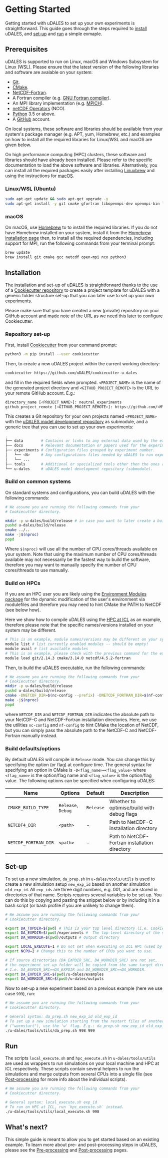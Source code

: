 # Getting Started

Getting started with uDALES to set up your own experiments is straightforward. This guide goes through the steps required to [install](#installation) uDALES, and [set-up](#set-up) and [run](#run) a simple exmaple.

## Prerequisites

uDALES is supported to run on Linux, macOS and Windows Subsystem for Linux (WSL). Please ensure that the latest version of the following libraries and software are avalable on your system:

- [Git](https://git-scm.com/).
- [CMake](https://cmake.org/).
- [NetCDF-Fortran](https://www.unidata.ucar.edu/downloads/netcdf/index.jsp).
- A Fortran compiler (e.g. [GNU Fortran compiler](https://gcc.gnu.org/wiki/GFortran)).
- An MPI library implementation (e.g. [MPICH](https://www.mpich.org/)).
- [netCDF Operators](https://github.com/nco/nco) (NCO).
- [Python](https://www.python.org/) 3.5 or above.
- A [GitHub](https://github.com) account.

On local systems, these software and libraries should be available from your system's package manager (e.g. APT, yum, Homebrew, etc.) and examples on how to install all the required libraries for Linux/WSL and macOS are given below.

On high performance computing (HPC) clusters, these software and libraries should have already been installed. Please refer to the specific documentation to load the above software and libraries. Alternatively, you can install all the required packages easily after installing [Linuxbrew](https://docs.brew.sh/Homebrew-on-Linux) and using the instructions for [macOS](#macos).


### Linux/WSL (Ubuntu)

```sh
sudo apt-get update && sudo apt-get upgrade -y
sudo apt-get install -y git cmake gfortran libopenmpi-dev openmpi-bin libnetcdf-dev libnetcdff-dev nco python3 python3-pip
```


### macOS

On macOS, use [Homebrew](https://docs.brew.sh) to to install the required libraries. If you do not have Homebrew installed on your system, install it from the [Homebrew installation page](https://docs.brew.sh/Installation) then, to install all the required dependencies, including support for MPI, run the following commands from your terminal prompt:

```sh
brew update
brew install git cmake gcc netcdf open-mpi nco python3
```


## Installation

The installation and set-up of uDALES is straightforward thanks to the use of a [Cookiecutter repository](https://github.com/uDALES/cookiecutter-u-dales) to create a project template for uDALES with a generic folder structure set-up that you can later use to set up your own experiments.

Please make sure that you have created a new (private) repository on your GitHub account and made note of the URL as we need this later to configure Cookiecutter.

### Repository set-up

First, install [Cookiecutter](https://github.com/cookiecutter/cookiecutter) from your command prompt:

``` sh
python3 -m pip install --user cookiecutter
```

Then, to create a new uDALES project within the current working directory:

``` sh
cookiecutter https://github.com/uDALES/cookiecutter-u-dales
```

and fill in the required fields when prompted. `<PROJECT_NAME>` is the name of the generated project directory and `<GITHUB_PROJECT_REMOTE>` is the URL to your remote GitHub account. E.g.:

``` sh
directory_name [<PROJECT_NAME>]: neutral_experiments
github_project_remote [<GITHUB_PROJECT_REMOTE>]: https://github.com/<MY_GITHUB_USERNAME>/<MY_NEW_EMPTY_REPO>.git
```

This creates a Git repository for your own projects named `<PROJECT_NAME>` with the [uDALES model development repository](https://github.com/uDALES/u-dales) as submodule, and a generic tree that you can use to set up your own experiments:

``` sh
.
├── data        # Contains or links to any external data used by the experiments.
├── docs        # Relevant documentation or papers used for the experiment.
├── experiments # Configuration files grouped by experiment number.
│   └── <N>     # Any configurations files needed by uDALES to run experiment <N>.
│   └── ...
├── tools       # Additional or specialized tools other then the ones already included with uDALES.
└── u-dales     # uDALES model development repository (submodule).
```

### Build on common systems

On standard systems and configurations, you can build uDALES with the following commands:

```sh
# We assume you are running the following commands from your
# Cookiecutter directory.

mkdir -p u-dales/build/release # in case you want to later create a build/debug
pushd u-dales/build/release
cmake ../..
make -j$(nproc)
popd
```

Where `$(nproc)` will use all the number of CPU cores/threads available on your system. Note that using the maximum number of CPU cores/threads available may not necessarily be the fastest way to build the software, therefore you may want to manually specify the number of CPU cores/threads to use manually.


### Build on HPCs

If you are an HPC user you are likely using the [Environment Modules package](http://modules.sourceforge.net/) for the dynamic modification of the user's environment via modulefiles and therefore you may need to hint CMake the PATH to NetCDF (see below how).

Here we show how to compile uDALES using the [HPC at ICL](https://www.imperial.ac.uk/admin-services/ict/self-service/research-support/rcs/) as an example, therefore please note that the specific names/versions installed on your system may be different.

``` sh
# This is an example, module names/versions may be different on your system
module list # list currently enabled modules -- should be empty!
module avail # list available modules
# This is an example, please check with the previous command for the exact name of the modules available on your system. This will load NetCDF compiled with Intel Suite 2019.4 and add the correct version of icc and ifort to the PATH.
module load git/2.14.3 cmake/3.14.0 netcdf/4.5.2-fortran
```

Then, to build the uDALES executable, run the following commands:

``` sh
# We assume you are running the following commands from your
# Cookiecutter directory.
mkdir -p u-dales/build/release
pushd u-dales/build/release
cmake -DNETCDF_DIR=$(nc-config --prefix) -DNETCDF_FORTRAN_DIR=$(nf-config --prefix) -LA ../..
make -j$(nproc)
popd
```

where `NETCDF_DIR` and `NETCDF_FORTRAN_DIR` indicates the absolute path to your NetCDF-C and NetCDF-Fortran installation directories. Here, we use the utilities `nc-config` and `nf-config` to hint CMake the location of NetCDF, but you can simply pass the absolute path to the NetCDF-C and NetCDF-Fortran manually instead.


### Build defaults/options

By default uDALES will compile in `Release` mode. You can change this by specifying the option (or flag) at configure time. The general syntax for specifying an option in CMake is `-D<flag_name>=<flag_value>` where `<flag_name>` is the option/flag name and `<flag_value>` is the option/flag value. The following options can be specified when configuring uDALES:

| Name                 | Options            | Default   | Description                                   |
| -------------------- | ------------------ | --------- | --------------------------------------------- |
| `CMAKE_BUILD_TYPE`   | `Release`, `Debug` | `Release` | Whether to optimise/build with debug flags    |
| `NETCDF4_DIR`        | `<path>`           | -         | Path to NetCDF-C installation directory       |
| `NETCDF_FORTRAN_DIR` | `<path>`           | -         | Path to NetCDF-Fortran installation directory |


## Set-up

To set up a new simulation, `da_prep.sh` in `u-dales/tools/utils` is used to create a new simulation setup `new_exp_id` based on another simulation `old_exp_id`. All `exp_ids` are three digit numbers, e.g. 001, and are stored in directories of that name. Scripts requires several variables to be set up. You can do this by copying and pasting the snippet below or by including it in a bash script (or bash profile if you are unlikely to change them).

``` sh
# We assume you are running the following commands from your
# Cookiecutter directory.

export DA_TOPDIR=$(pwd) # This is your top level directory (i.e. Cookiecutter).
export DA_EXPDIR=$(pwd)/experiments #  The top-level directory of the simulation setups.
export DA_WORKDIR=$(pwd)/outputs # Output directory

export LOCAL_EXECUTE=1 # Do not set when executing on ICL HPC (used by `mergehelper.sh`).
export NCPU=2 # Change this to the number of CPUs you want to use.

# If source directories (DA_EXPDIR_SRC, DA_WORKDIR_SRC) are not set,
# the experiment set-up folder will be copied from the same target directory.
# I.e. DA_EXPDIR_SRC==DA_EXPDIR and DA_WORKDIR_SRC==DA_WORKDIR.
export DA_EXPDIR_SRC=$(pwd)/u-dales/examples
export DA_WORKDIR_SRC=$(pwd)/u-dales/outputs
```


Now to set-up a new experiment based on a previous example (here we use case `999`), run:

``` sh
# We assume you are running the following commands from your
# Cookiecutter directory.

# General syntax: da_prep.sh new_exp_id old_exp_id
# To set up a new simulation starting from the restart files of another simulation
# ("warmstart"), use the 'w' flag. E.g.: da_prep.sh new_exp_id old_exp_id w
./u-dales/tools/utils/da_prep.sh 998 999
```

## Run

The scripts `local_execute.sh` and `hpc_execute.sh` in `u-dales/tools/utils` are used as wrappers to run simulations on your local machine and HPC at ICL respectively. These scripts contain several helpers to run the simulations and merge outputs from several CPUs into a single file (see [Post-processing](./udales-post-processing.md) for more info about the individual scripts).

``` sh
# We assume you are running the following commands from your
# Cookiecutter directory.

# General syntax: local_execute.sh exp_id
# To run on HPC at ICL, run `hpc_execute.sh` instead.
./u-dales/tools/utils/local_execute.sh 998
```

## What's next?

This simple guide is meant to allow you to get started based on an existing example. To learn more about pre- and post-processing steps in uDALES, please see the [Pre-processing](./udales-pre-processing.md) and [Post-processing](./udales-post-processing.md) pages.